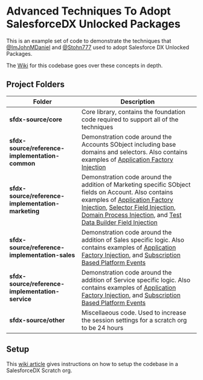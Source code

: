 # Advanced Techniques To Adopt SalesforceDX Unlocked Packages
This is an example set of code to demonstrate the techniques that [@ImJohnMDaniel](https://twitter.com/ImJohnMDaniel) and [@Stohn777](https://twitter.com/stohn777) used to adopt Salesforce DX Unlocked Packages.

The [Wiki](https://github.com/ImJohnMDaniel/advanced-techniques-to-adopt-salesforcedx-unlocked-packages/wiki) for this codebase goes over these concepts in depth.

Project Folders
---------------
| Folder | Description |
| ------ | ----------- |
| **sfdx-source/core** | Core library, contains the foundation code required to support all of the techniques  |
| **sfdx-source/reference-implementation-common** | Demonstration code around the Accounts SObject including base domains and selectors.  Also contains examples of [Application Factory Injection](https://github.com/ImJohnMDaniel/advanced-techniques-to-adopt-salesforcedx-unlocked-packages/wiki/Application-Factory-Injection) |
| **sfdx-source/reference-implementation-marketing** | Demonstration code around the addition of Marketing specific SObject fields on Account.  Also contains examples of [Application Factory Injection](https://github.com/ImJohnMDaniel/advanced-techniques-to-adopt-salesforcedx-unlocked-packages/wiki/Application-Factory-Injection), [Selector Field Injection](https://github.com/ImJohnMDaniel/advanced-techniques-to-adopt-salesforcedx-unlocked-packages/wiki/Selector-Field-Injection), [Domain Process Injection](https://github.com/ImJohnMDaniel/advanced-techniques-to-adopt-salesforcedx-unlocked-packages/wiki/Domain-Process-Injection), and [Test Data Builder Field Injection](https://github.com/ImJohnMDaniel/advanced-techniques-to-adopt-salesforcedx-unlocked-packages/wiki/Test-Data-Builder-Field-Injection) |
| **sfdx-source/reference-implementation-sales** | Demonstration code around the addition of Sales specific logic.  Also contains examples of [Application Factory Injection](https://github.com/ImJohnMDaniel/advanced-techniques-to-adopt-salesforcedx-unlocked-packages/wiki/Application-Factory-Injection), and [Subscription Based Platform Events](https://github.com/ImJohnMDaniel/advanced-techniques-to-adopt-salesforcedx-unlocked-packages/wiki/Subscription-Based-Platform-Events)  |
| **sfdx-source/reference-implementation-service** | Demonstration code around the addition of Service specific logic.  Also contains examples of [Application Factory Injection](https://github.com/ImJohnMDaniel/advanced-techniques-to-adopt-salesforcedx-unlocked-packages/wiki/Application-Factory-Injection), and [Subscription Based Platform Events](https://github.com/ImJohnMDaniel/advanced-techniques-to-adopt-salesforcedx-unlocked-packages/wiki/Subscription-Based-Platform-Events) |
| **sfdx-source/other** | Miscellaeous code.  Used to increase the session settings for a scratch org to be 24 hours |

Setup
-----
This [wiki article](https://github.com/ImJohnMDaniel/advanced-techniques-to-adopt-salesforcedx-unlocked-packages/wiki/Environment-Setup) gives instructions on how to setup the codebase in a SalesforceDX Scratch org.



